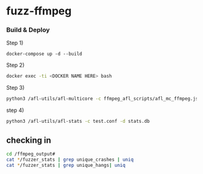 # fuzz-ffmpeg


### Build & Deploy
Step 1)
```
docker-compose up -d --build
```
Step 2)
```bash
docker exec -ti <DOCKER NAME HERE> bash
```
Step 3)
```bash
python3 /afl-utils/afl-multicore -c ffmpeg_afl_scripts/afl_mc_ffmpeg.json start 12
```
step 4)
```bash
python3 /afl-utils/afl-stats -c test.conf -d stats.db 
```


## checking in

```bash
cd /ffmpeg_output#
cat */fuzzer_stats | grep unique_crashes | uniq
cat */fuzzer_stats | grep unique_hangs| uniq
```
